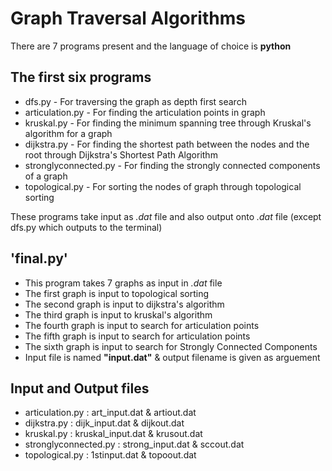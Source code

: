 # Graph Traversal Algorithms

There are 7 programs present and the language of choice is **python**
## The first six programs
* dfs.py - For traversing the graph as depth first search
* articulation.py - For finding the articulation points in graph
* kruskal.py - For finding the minimum spanning tree through Kruskal's algorithm for a graph
* dijkstra.py - For finding the shortest path between the nodes and the root through Dijkstra's Shortest Path Algorithm
* stronglyconnected.py - For finding the strongly connected components of a graph
* topological.py -  For sorting the nodes of graph through topological sorting

These programs take input as *.dat* file and also output onto *.dat* file (except dfs.py which outputs to the terminal)

## 'final.py'
* This program takes 7 graphs as input in *.dat* file
* The first graph is input to topological sorting
* The second graph is input to dijkstra's algorithm
* The third graph is input to kruskal's algorithm
* The fourth graph is input to search for articulation points
* The fifth graph is input to search for articulation points
* The sixth graph is input to search for Strongly Connected Components
* Input file is named **"input.dat"** & output filename is given as arguement

## Input and Output files
* articulation.py : art_input.dat & artiout.dat
* dijkstra.py : dijk_input.dat & dijkout.dat
* kruskal.py : kruskal_input.dat & krusout.dat
* stronglyconnected.py : strong_input.dat & sccout.dat
* topological.py : 1stinput.dat & topoout.dat

